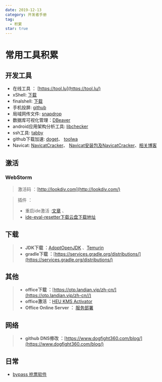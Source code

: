 ```yaml
---
date: 2019-12-13
category: 开发者手册
tag:
  - 积累
star: true
---
```

# 常用工具积累

## 开发工具

- 在线工具 ： [https://tool.lu](https://tool.lu/)
- xShell: [下载](https://51.ruyo.net/test/download_xshell_xftp.html)
- finalshell: [下载](http://www.hostbuf.com/)
- 手机投屏: [github](https://github.com/Tomotoes/scrcpy-gui)
- 局域网传文件: [snapdrop](https://snapdrop.net/)
- 数据库可视化管理：[DBeaver](https://dbeaver.io/download/)
- android应用架构分析工具: [libchecker](https://github.com/zhaobozhen/LibChecker)
- ssh工具: [tabby](https://tabby.sh/)
- github下载加速: [doget](https://doget.nocsdn.com/#/)、 [toolwa](http://toolwa.com/github)
- Navicat: [NavicatCracker](https://gitee.com/shuhongfan/NavicatCracker)、 [Navicat安装包及NavicatCracker](https://www.cnblogs.com/kkdaj/p/16260681.html)、[相关博客](https://www.cnblogs.com/kkdaj/p/16260681.html)  

## 激活

### WebStorm

>激活码 ：[http://lookdiv.com](http://lookdiv.com/)  

>插件 ：
>
> - 重启ide激活 :[文章](https://laowangblog.com/ide-eval-resetter-jetbrains-trial.html) 、
> - [ide-eval-resetter下载](https://plugins.zhile.io/files/ide-eval-resetter-2.1.6.zip)[云盘下载地址](https://wwx.lanzoux.com/b00o5o22d)

## 下载
>
> - **JDK下载 ：**[AdoptOpenJDK](https://mirrors.tuna.tsinghua.edu.cn/AdoptOpenJDK/) 、[Temurin](https://adoptium.net/?variant=openjdk11&jvmVariant=hotspot)
> - **gradle下载 ：**[https://services.gradle.org/distributions/](https://services.gradle.org/distributions/)

## 其他
>
> - **office下载 ：**[https://otp.landian.vip/zh-cn/](https://otp.landian.vip/zh-cn//)
> - **office激活 ：**[HEU KMS Activator](https://github.com/zbezj/HEU_KMS_Activator/releases)
> - **Office Online Server ：**   [服务部署](https://docs.fuyeor.com/office-online-server-2016oos/)

## 网络
>
> - **github DNS修改 ：**[https://www.dogfight360.com/blog/](https://www.dogfight360.com/blog/)

## 日常

- [bypass 抢票软件](https://www.bypass.cn/)
